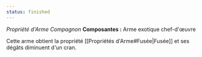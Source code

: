 ```yaml
---
status: finished
---
```

_Propriété d'Arme Compagnon_
__Composantes :__ Arme exotique chef-d'œuvre

Cette arme obtient la propriété [[Propriétés d'Arme#Fusée|Fusée]] et ses dégâts diminuent d'un cran.